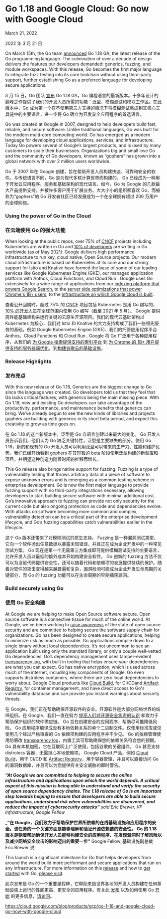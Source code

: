 # Go 1.18 and Google Cloud: Go now with Google Cloud

March 21, 2022

2022 年 3 月 21 日

On March 15th, the Go team [announced](https://go.dev/blog/go1.18) Go 1.18 GA, the latest release of the Go programming language. The culmination of over a decade of design delivers the features our developers demanded: generics, fuzzing, and module workspaces. With this release, Go becomes the first major language to integrate fuzz testing into its core toolchain without using third-party support, further establishing Go as a preferred language for developing secure applications.

3 月 15 日，Go 团队 [宣布](https://go.dev/blog/go1.18) Go 1.18 GA，Go 编程语言的最新版本。十多年设计的巅峰之作提供了我们的开发人员所需的功能：泛型、模糊测试和模块工作区。在此版本中，Go 成为第一个在不使用第三方支持的情况下将模糊测试集成到其核心工具链中的主要语言，进一步将 Go 确立为开发安全应用程序的首选语言。

Go was created at Google in 2007, designed to help developers build fast, reliable, and secure software. Unlike traditional languages, Go was built for the modern multi-core computing world. Go has emerged as a modern language for developing cloud applications, services, and infrastructure. Today Go powers several of Google’s largest products, and is used by many customers to scale their businesses. Organizations big and small love Go and the community of Go developers, known as “gophers” has grown into a global network with over 2 million users worldwide.

Go 于 2007 年在 Google 创建，旨在帮助开发人员构建快速、可靠和安全的软件。与传统语言不同，Go 是为现代多核计算世界而构建的。 Go 已经成为一种用于开发云应用程序、服务和基础架构的现代语言。如今，Go 为 Google 的几款最大产品提供支持，并被许多客户用于扩展业务。大大小小的组织都喜欢 Go，而被称为“gophers”的 Go 开发者社区已经发展成为一个在全球拥有超过 200 万用户的全球网络。

### Using the power of Go in the Cloud 

### 在云端使用 Go 的强大功能

When looking at the public repos, over 75% of [CNCF](https://www.cncf.io/) projects including Kubernetes are written in Go and [10% of developers](https://insights.stackoverflow.com/survey/2021#most-popular-technologies-language) are writing in Go worldwide (as of May 2021). Google delivers high performance infrastructure to run key, cloud native, Open Source projects. Our modern cloud infrastructure is based on Kubernetes at its core and our strong support for Istio and Knative have formed the base of some of our leading services like Google Kubernetes Engine (GKE), our managed application platform with Anthos, Cloud Functions, and Cloud Run . Google uses Go extensively for a wide range of applications from our [indexing platform that powers Google Search](https://go.dev/solutions/google/coredata), to the [server side optimizations that power Chrome's 1B+ users](https://go.dev/solutions/google/chrome), to the [infrastructure on which Google cloud is built](https://go.dev/solutions/google/sitereliability).

查看公开回购时，超过 75% 的 [CNCF](https://www.cncf.io/) 项目包括 Kubernetes 是用 Go 编写的，[10% 的开发人员](https://insights.stackoverflow.com/survey/2021#most-popular-technologies-language)在全球范围内使用 Go 编写（截至 2021 年 5 月）。 Google 提供高性能基础架构来运行关键的云原生开源项目。我们的现代云基础架构以 Kubernetes 为核心，我们对 Istio 和 Knative 的大力支持构成了我们一些领先服务的基础，例如 Google Kubernetes Engine (GKE)、我们的托管应用程序平台 Anthos、Cloud Functions 和 Cloud Run . Google 将 Go 广泛用于各种应用程序，从我们的 [为 Google 搜索提供支持的索引平台](https://go.dev/solutions/google/coredata) 到 [为 Chrome 的 1B+ 用户提供支持的服务器端优化](https://go.dev/solutions/google/chrome)，到[构建谷歌云的基础设施](https://go.dev/solutions/google/sitereliability)。

### Release Highlights

### 发布亮点

With this new release of Go 1.18, Generics are the biggest change to Go since the language was created. Go developers told us that they feel that Go lacks critical features, with generics being the main missing piece. With Go 1.18, new and existing Go developers can take advantage of the productivity, performance, and maintenance benefits that generics can bring. We’ve already begun to see the new kinds of libraries and projects gophers are building with generics in its short beta period, and expect this creativity to grow as time goes on.

在 Go 1.18 的这个新版本中，泛型是 Go 自语言创建以来最大的变化。 Go 开发人员告诉我们，他们认为 Go 缺乏关键特性，泛型是主要缺失的部分。使用 Go 1.18，新的和现有的 Go 开发人员可以利用泛型可以带来的生产力、性能和维护优势。我们已经开始看到 gophers 在其短暂的 beta 阶段使用泛型构建的新型库和项目，并期望这种创造力随着时间的推移而增长。

This Go release also brings native support for fuzzing. Fuzzing is a type of vulnerability testing that throws arbitrary data at a piece of software to expose unknown errors and is emerging as a common testing scheme in enterprise development. Go is now the first major language to provide fuzzing support with no third-party integrations necessary, allowing developers to start building secure software with minimal additional cost. Go’s innovative approach to fuzzing can provide not only security for the current code but also ongoing protection as code and dependencies evolve. With attacks on software becoming more common and complex, vulnerability detection can be a critical part of the enterprise development lifecycle, and Go’s fuzzing capabilities catch vulnerabilities earlier in the lifecycle.

这个 Go 版本还带来了对模糊测试的原生支持。 Fuzzing 是一种漏洞测试类型，它向一个软件抛出任意数据以暴露未知错误，并且正在成为企业开发中的一种常见测试方案。 Go 现在是第一个无需第三方集成即可提供模糊测试支持的主要语言，允许开发人员以最低的额外成本开始构建安全软件。 Go 创新的 fuzzing 方法不仅可以为当前代码提供安全性，还可以随着代码和依赖项的发展提供持续的保护。随着对软件的攻击变得越来越普遍和复杂，漏洞检测可能成为企业开发生命周期的关键部分，而 Go 的 fuzzing 功能可以在生命周期的早期捕获漏洞。

### Build securely using Go 

### 使用 Go 安全构建

At Google we are helping to make Open Source software secure. Open source software is a connective tissue for much of the online world. At Google, we've been working to [raise awareness](https://security.googleblog.com/2021/02/know-prevent-fix-framework-for-shifting.html) of the state of open source security and are committed to helping secure the software supply chain for organizations. Go has been designed to create secure applications, helping to minimize risk as much as possible. Go applications compile down to a single binary without local dependencies. It’s not uncommon to see an application built using only the standard library, or only a couple well-vetted Go dependencies. Go’s dependency management uses tamper-evident [transparency log](https://transparency.dev), with built in tooling that helps ensure your dependencies are what you can expect. Go has native encryption, which is used across much of the internet, including key components of Google. Go even supports distroless containers, where there are zero local dependencies to worry about. Google Cloud products like [Cloud Build](https://cloud.google.com/build), for CI/CDand [Artifact Registry](https://cloud.google.com/artifact-registry), for container management, and have direct access to Go's vulnerability database and can provide you instant warnings about security threats.

在 Google，我们正在帮助确保开源软件的安全。开源软件是大部分网络世界的结缔组织。在 Google，我们一直在努力 [提高人们对开源安全状态的认识](https://security.googleblog.com/2021/02/know-prevent-fix-framework-for-shifting.html) 和致力于帮助保护组织的软件供应链。 Go 旨在创建安全的应用程序，帮助尽可能降低风险。 Go 应用程序编译成没有本地依赖关系的单个二进制文件。仅使用标准库或仅使用几个经过严格审查的 Go 依赖项构建的应用程序并不少见。 Go 的依赖管理使用防篡改 [transparency log](https://transparency.dev)，内置工具可帮助确保您的依赖关系符合您的预期。 Go 具有本机加密，它在互联网上广泛使用，包括谷歌的关键组件。 Go 甚至支持 distroless 容器，无需担心本地依赖项。 Google Cloud 产品，例如 [Cloud Build](https://cloud.google.com/build)，用于 CI/CD 和 [Artifact Registry](https://cloud.google.com/artifact-registry)，用于容器管理，并且可以直接访问 Go 的漏洞数据库，并且可以为您提供有关安全威胁的即时警告。

_**“At Google we are committed to helping to secure the online infrastructure and applications upon which the world depends. A critical aspect of this mission is being able to understand and verify the security of open source dependency chains. The 1.18 release of Go is an important step towards helping to ensure that developers are able to build secure applications, understand risk when vulnerabilities are discovered, and reduce the impact of cybersecurity attacks”** said Eric Brewer, VP Infrastructure, Google Fellow_

_**“在 Google，我们致力于帮助保护世界所依赖的在线基础设施和应用程序的安全。该任务的一个关键方面是能够理解和验证开源依赖链的安全性。 Go 的 1.18 版本是朝着帮助确保开发人员能够构建安全的应用程序、在发现漏洞时了解风险以及减少网络安全攻击的影响迈出的重要一步”** Google Fellow_基础设施副总裁 Eric Brewer 说

This launch is a significant milestone for Go that helps developers from around the world build more performant and secure applications that run on any infrastructure. For more information on this [release](https://go.dev/blog/go1.18) and how to [get started](https://go.dev/blog/) with Go, [please visit]( https://go.dev/).

此次发布是 Go 的一个重要里程碑，它帮助来自世界各地的开发人员构建在任何基础设施上运行的性能更高、更安全的应用程序。有关此 [发布](https://go.dev/blog/go1.18) 以及如何使用 Go [开始](https://go.dev/blog/) 的更多信息，[请访问]( https://go.dev/)。



https://cloud.google.com/blog/products/gcp/go-1-18-and-google-cloud-go-now-with-google-cloud

